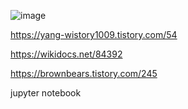 ![image](https://user-images.githubusercontent.com/84061081/123966652-916ab500-d9f0-11eb-9f64-a34d9876d5cc.png)

https://yang-wistory1009.tistory.com/54

https://wikidocs.net/84392

https://brownbears.tistory.com/245

jupyter notebook
